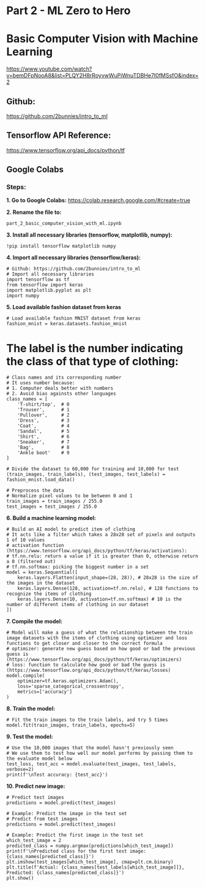 # Part 2 - ML Zero to Hero
# Basic Computer Vision with Machine Learning
https://www.youtube.com/watch?v=bemDFpNooA8&list=PLQY2H8rRoyvwWuPiWnuTDBHe7I0fMSsfO&index=2

## Github:
https://github.com/2bunnies/intro_to_ml

## Tensorflow API Reference:
https://www.tensorflow.org/api_docs/python/tf

## Google Colabs
### Steps:

**1. Go to Google Colabs:**
https://colab.research.google.com/#create=true

**2. Rename the file to:**
```
part_2_basic_computer_vision_with_ml.ipynb
```

**3. Install all necessary libraries (tensorflow, matplotlib, numpy):**
```
!pip install tensorflow matplotlib numpy
```

**4. Import all necessary libraries (tensorflow/keras):**
```
# Github: https://github.com/2bunnies/intro_to_ml
# Import all necessary libraries
import tensorflow as tf
from tensorflow import keras
import matplotlib.pyplot as plt
import numpy
```

**5. Load available fashion dataset from keras**
```
# Load available fashion MNIST dataset from keras
fashion_mnist = keras.datasets.fashion_mnist
```

# The label is the number indicating the class of that type of clothing:
```
# Class names and its corresponding number
# It uses number because:
# 1. Computer deals better with numbers
# 2. Avoid bias againsts other languages
class_names = [
    'T-shirt/top',  # 0
    'Trouser',      # 1
    'Pullover',     # 2
    'Dress',        # 3
    'Coat',         # 4
    'Sandal',       # 5
    'Shirt',        # 6
    'Sneaker',      # 7
    'Bag',          # 8
    'Ankle boot'    # 9
]

# Divide the dataset to 60,000 for training and 10,000 for test
(train_images, train_labels), (test_images, test_labels) = fashion_mnist.load_data()

# Preprocess the data
# Normalize pixel values to be between 0 and 1
train_images = train_images / 255.0
test_images = test_images / 255.0
```

**6. Build a machine learning model:**
```
# Build an AI model to predict item of clothing
# It acts like a filter which takes a 28x28 set of pixels and outputs 1 of 10 values
# activation function (https://www.tensorflow.org/api_docs/python/tf/keras/activations):
# tf.nn.relu: return a value if it is greater than 0, otherwise return a 0 (filtered out)
# tf.nn.softmax: picking the biggest number in a set
model = keras.Sequential([
    keras.layers.Flatten(input_shape=(28, 28)), # 28x28 is the size of the images in the dataset
    keras.layers.Dense(128, activation=tf.nn.relu), # 128 functions to recognize the items of clothing
    keras.layers.Dense(10, activation=tf.nn.softmax) # 10 is the number of different items of clothing in our dataset
])
```

**7. Compile the model:**
```
# Model will make a guess of what the relationship between the train image datasets with the items of clothing using optimizer and loss functions to get closer and closer to the correct formula
# optimizer: generate new guess based on how good or bad the previous guess is (https://www.tensorflow.org/api_docs/python/tf/keras/optimizers)
# loss: function to calculate how good or bad the guess is (https://www.tensorflow.org/api_docs/python/tf/keras/losses)
model.compile(
    optimizer=tf.keras.optimizers.Adam(),
    loss='sparse_categorical_crossentropy',
    metrics=['accuracy']
)
```

**8. Train the model:**
```
# Fit the train images to the train labels, and try 5 times
model.fit(train_images, train_labels, epochs=5)
```

**9. Test the model:**
```
# Use the 10,000 images that the model hasn't previously seen
# We use them to test how well our model performs by passing them to the evaluate model below
test_loss, test_acc = model.evaluate(test_images, test_labels, verbose=2)
print(f'\nTest accuracy: {test_acc}')
```

**10. Predict new image:**
```
# Predict test images
predictions = model.predict(test_images)

# Example: Predict the image in the test set
# Predict from test images
predictions = model.predict(test_images)

# Example: Predict the first image in the test set
which_test_image = 2
predicted_class = numpy.argmax(predictions[which_test_image])
print(f'\nPredicted class for the first test image: {class_names[predicted_class]}')
plt.imshow(test_images[which_test_image], cmap=plt.cm.binary)
plt.title(f'Actual: {class_names[test_labels[which_test_image]]}, Predicted: {class_names[predicted_class]}')
plt.show()
```